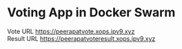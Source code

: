 # Voting App in Docker Swarm
Vote URL https://peerapatvote.xops.ipv9.xyz <br/>
Result URL https://peerapatvoteresult.xops.ipv9.xyz
